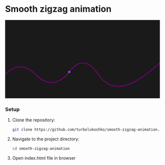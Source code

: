 # Smooth zigzag animation

![screenshot](./assets/screenshot.png)

### Setup

1. Clone the repository:

   ```bash
   git clone https://github.com/turbolukoshko/smooth-zigzag-animation.git
   ```

2. Navigate to the project directory:

   ```bash
   cd smooth-zigzag-animation
   ```

3. Open index.html file in browser
